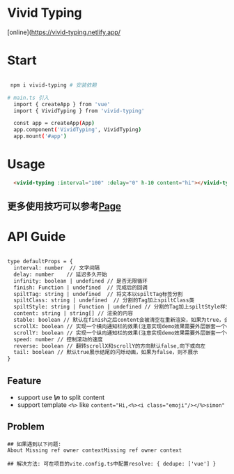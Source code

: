 # Vivid Typing

[online](https://vivid-typing.netlify.app/


# Start

```bash

 npm i vivid-typing # 安装依赖

# main.ts 引入
  import { createApp } from 'vue'
  import { VividTyping } from 'vivid-typing'

  const app = createApp(App)
  app.component('VividTyping', VividTyping)
  app.mount('#app')
```

# Usage

```markdown
  <vivid-typing :interval="100" :delay="0" h-10 content="hi"></vivid-typing>
```
 ## 更多使用技巧可以参考[Page](https://github.com/Simon-He95/vivid-typing/blob/master/playground/src/App.vue)

# API Guide

```markdown

type defaultProps = {
  interval: number  // 文字间隔
  delay: number    // 延迟多久开始
  infinity: boolean | undefined // 是否无限循环
  finish: Function | undefined  // 完成后的回调
  spiltTag: string | undefined  // 将文本以spiltTag标签分割
  spiltClass: string | undefined  // 分割的Tag加上spiltClass类
  spiltStyle: string | Function | undefined // 分割的Tag加上spiltStyle样式，支持函数可以正对每个分割的Tag独立的style 
  content: string | string[] // 渲染的内容
  stable: boolean // 默认在finish之后content会被清空在重新渲染，如果为true，会在清空后立即展示content的第一个元素
  scrollX: boolean // 实现一个横向通知栏的效果(注意实现demo效果需要外层嵌套一个div加上overflow:hidden)
  scrollY: boolean // 实现一个纵向通知栏的效果(注意实现demo效果需要外层嵌套一个div加上overflow:hidden)
  speed: number // 控制滚动的速度
  reverse: boolean // 翻转scrollX和scrollY的方向默认false,向下或向左
  tail: boolean // 默认true展示结尾的闪烁动画，如果为false，则不展示
}

```

## Feature
- support use <strong><em>\n</em></strong> to split content
- support template `<%>` like `content="Hi,<%><i class="emoji"/></%>simon"`

## Problem
```
## 如果遇到以下问题: 
About Missing ref owner contextMissing ref owner context

## 解决方法: 可在项目的vite.config.ts中配置resolve: { dedupe: ['vue'] }
```

